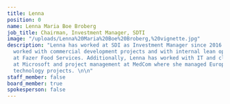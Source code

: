 ```yaml
---
title: Lenna
position: 0
name: Lenna Maria Boe Broberg
job_title: Chairman, Investment Manager, SDTI
image: "/uploads/Lenna%20Maria%20Boe%20Broberg,%20vignette.jpg"
description: "Lenna has worked at SDI as Investment Manager since 2016. She has previously
  worked with commercial development projects and with internal lean optimizations
  at Fazer Food Services. Additionally, Lenna has worked with IT and cloud solutions
  at Microsoft and project management at MedCom where she managed European welfare
  technology projects. \n\n"
staff_member: false
board_member: true
spokesperson: false
---
```


